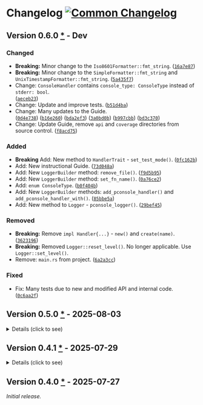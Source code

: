<!-- markdownlint-disable-file MD024 MD042 MD033 -->

# Changelog <a href="https://common-changelog.org" title="" target="_blank"><img src="https://common-changelog.org/badge.svg" alt="Common Changelog"></a>

## Version 0.6.0 [*][0.6.0] - Dev

### Changed

- **Breaking:** Minor change to the `Iso8601Formatter::fmt_string`. ([`16a7e87`])
- **Breaking:** Minor change to the `SimpleFormatter::fmt_string` and `UnixTimestampFormatter::fmt_string`. ([`5a435f7`])
- Change: `ConsoleHandler` contains `console_type: ConsoleType` instead of ``stderr: bool``.\
  ([`aeceb23`])
- Change: Update and improve tests. ([`b51d4ba`])
- Change: Many updates to the Guide.\
  ([`0d4e738`]) ([`b16e260`]) ([`bda2ef3`]) ([`3a0bd0b`]) ([`b997cbb`]) ([`bd3c370`])
- Change: Update Guide, remove `api` and `coverage` directories from source control. ([`f8acd75`])

### Added

- **Breaking** Add: New method to `HandlerTrait` - `set_test_mode()`. ([`0fc162b`])
- Add: New instructional Guide. ([`73d048a`])
- Add: New `LoggerBuilder` method: `remove_file()`. ([`f9d5b95`])
- Add: New `LoggerBuilder` method: `set_fn_name()`. ([`0a76ce2`])
- Add: `enum ConsoleType`. ([`b0f404b`])
- Add: New `LoggerBuilder` methods: `add_pconsole_handler()` and `add_pconsole_handler_with()`. ([`85bbe5a`])
- Add: New method to `Logger` - `pconsole_logger()`. ([`29bef45`])

### Removed

- **Breaking:** Remove `impl Handler{...}` - `new()` and `create(name)`. ([`3623196`])
- **Breaking:** Removed `Logger::reset_level()`. No longer applicable. Use `Logger::set_level()`.
- Remove: `main.rs` from project. ([`6a2a3cc`])

### Fixed

- Fix: Many tests due to new and modified API and internal code. ([`0c6aa2f`])

## Version 0.5.0 [*][0.5.0] - 2025-08-03

<details>
<summary>Details (click to see)</summary>

### Changed

- **Breaking:** Modified `FormatType::Custom(String)` to `FormatType::Custom`. ([`88183d3`])
- Document: Convert inline links to reference links. ([`e5a7bf0`])
- Change: `ConsoleHandler` to contain `stderr: bool` instead of `mod_path: String`. Will now output to `std::io::stderr` if true. ([`41f5e9e`])
- Change: `StringHandler` removed `name: String` and renamed private method `StringHandler::create()` to `StringHandler::new()`. ([`41f5e9e`])

### Added

- Add: Macro and method: `is_logging`. ([`ee882f3`])
- Add: `econsole_logger()` and `add_econsole_handler()`. ([`41f5e9e`])
- Add: `Handler::EConsole`. ([`41f5e9e`])

</details>

## Version 0.4.1 [*][0.4.1] - 2025-07-29

<details>
<summary>Details (click to see)</summary>

### Changed

- Document comments improved or expanded. ([`d35d3e5`])

### Added

- Minimum Rust version now set to: "1.85.1". ([`3c6e99a`])
- Test coverage improved. Now 100%. ([`d35d3e5`])
- [Coverage Report]

### Fixed

- Fix broken documentation links. ([`3e32c90`]) ([`5ca139a`])

</details>

## Version 0.4.0 [*][0.4.0] - 2025-07-27

_Initial release._

[0.6.0]: https://github.com/bewillcott/flogging/releases/tag/v0.6.0
[`bd3c370`]: https://github.com/bewillcott/flogging/commit/bd3c370702c882a4232a78634c49733eda02841f
[`b997cbb`]: https://github.com/bewillcott/flogging/commit/b997cbbec8983217ea3cb8b7efecab2c5640e6f6
[`3a0bd0b`]: https://github.com/bewillcott/flogging/commit/3a0bd0b74a57449ae786771165d482dc3cc9fae0
[`6a2a3cc`]: https://github.com/bewillcott/flogging/commit/6a2a3ccbbbfa8ca36827ebad7fb2b2a18e8da643
[`bda2ef3`]: https://github.com/bewillcott/flogging/commit/bda2ef33cb41504ac4a06150cc12e9a98b039209
[`b16e260`]: https://github.com/bewillcott/flogging/commit/b16e26076bbf731c662f40ed01ec4c73ae176183
[`b51d4ba`]: https://github.com/bewillcott/flogging/commit/b51d4ba470d12e3cb88163f7c2d51781a060e693
[`f8acd75`]: https://github.com/bewillcott/flogging/commit/f8acd757979fc1a1b985d901ba347e2c01e68fdd
[`0d4e738`]: https://github.com/bewillcott/flogging/commit/0d4e7388040a205bc013385e173cb7efb36e4a4d
[`0c6aa2f`]: https://github.com/bewillcott/flogging/commit/0c6aa2f9521085870144c3e200429133f910469a
[`29bef45`]: https://github.com/bewillcott/flogging/commit/29bef4580276b64cf91bcbb156ce890d27110df6
[`0fc162b`]: https://github.com/bewillcott/flogging/commit/0fc162bf5898c0fe3cc5a8f89c069cfe83baa9c4
[`5a435f7`]: https://github.com/bewillcott/flogging/commit/5a435f75ff9baee54d02c725018561beadc273f6
[`0a76ce2`]: https://github.com/bewillcott/flogging/commit/0a76ce27ce98047045889f24f56684e1d44b9ec7
[`73d048a`]: https://github.com/bewillcott/flogging/commit/73d048a44d1effb496d01213ad549b28bfdf027e
[`85bbe5a`]: https://github.com/bewillcott/flogging/commit/85bbe5a79320f19091abe1f11d06a962f29c2863
[`aeceb23`]: https://github.com/bewillcott/flogging/commit/aeceb233270f7745b2ff7dbcb44d01ce68098f45
[`16a7e87`]: https://github.com/bewillcott/flogging/commit/16a7e87e5a51e8aac4b01a5c6de53ea78ab92439
[`f9d5b95`]: https://github.com/bewillcott/flogging/commit/f9d5b9537960dd23af9f76b77ff5a4b996e777bd
[`b0f404b`]: https://github.com/bewillcott/flogging/commit/b0f404b26858b4b9b1e6839b1769049e6deb2e65
[`3623196`]: https://github.com/bewillcott/flogging/commit/362319610c1f82c8be9ceb7c7d4c3a87637017fa
[0.5.0]: https://github.com/bewillcott/flogging/releases/tag/v0.5.0
[`41f5e9e`]: https://github.com/bewillcott/flogging/commit/41f5e9e047e8cb3fea6cb664f84f9d0f621c89de
[`e5a7bf0`]: https://github.com/bewillcott/flogging/commit/e5a7bf0027c386ad229ea74cfcc3483274e51580
[`88183d3`]: https://github.com/bewillcott/flogging/commit/88183d392edda04b7f7f6bc24165c481991818ef
[`ee882f3`]: https://github.com/bewillcott/flogging/commit/ee882f370a8eb87ef6e152194c869c42a15c19a1
[0.4.1]: https://github.com/bewillcott/flogging/releases/tag/v0.4.1
[`d35d3e5`]: https://github.com/bewillcott/flogging/commit/d35d3e5e8eb0a443b8b71a1f94ba9ea0faca0775
[`5ca139a`]: https://github.com/bewillcott/flogging/commit/5ca139a11ef961f9b48181b76a142eb703e8b34b
[`3e32c90`]: https://github.com/bewillcott/flogging/commit/3e32c9095ecef4994ecb0dd44268d5025010c0cf
[`3c6e99a`]: https://github.com/bewillcott/flogging/commit/3c6e99ae0e38ac5f63540f47176df9fb6667d524
[0.4.0]: https://github.com/bewillcott/flogging/releases/tag/v-0.4.0
[Coverage Report]: https://bewillcott.github.io/flogging/coverage
